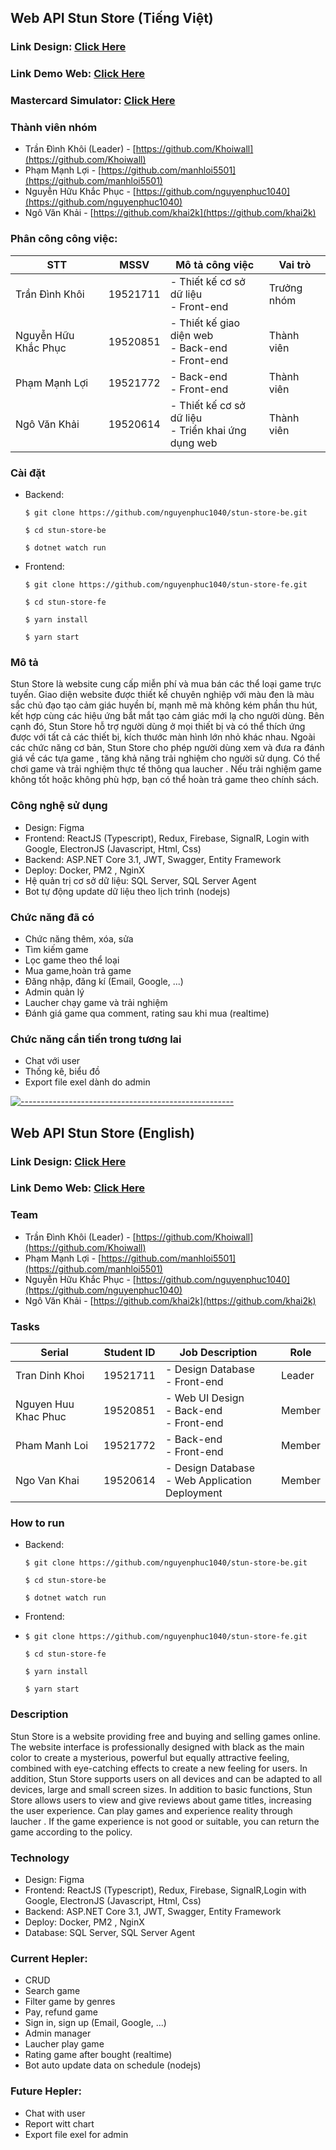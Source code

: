 ## Web API Stun Store  (Tiếng Việt)

### Link Design: [Click Here](https://www.figma.com/file/PyrhA02MocSgTN3iHlh6Dm/WebGameDesign?node-id=0%3A1)

### Link Demo Web: [Click Here](https://stun-store.vercel.app/)
### Mastercard Simulator: [Click Here](https://ms-simulator.vercel.app/6)

### Thành viên nhóm

- Trần Đình Khôi (Leader) - [https://github.com/Khoiwall](https://github.com/Khoiwall)
- Phạm Mạnh Lợi - [https://github.com/manhloi5501](https://github.com/manhloi5501)
- Nguyễn Hữu Khắc Phục - [https://github.com/nguyenphuc1040](https://github.com/nguyenphuc1040)
- Ngô Văn Khải - [https://github.com/khai2k](https://github.com/khai2k)

### Phân công công việc: 
STT | MSSV | Mô tả công việc | Vai trò
--- | --- | --- | --- |
Trần Đình Khôi | 19521711 | - Thiết kế cơ sở dữ liệu <br/> - Front-end | Trưởng nhóm
Nguyễn Hữu Khắc Phục | 19520851 | - Thiết kế giao diện web <br/> - Back-end <br/> - Front-end | Thành viên
Phạm Mạnh Lợi | 19521772 | - Back-end <br/> - Front-end | Thành viên
Ngô Văn Khải | 19520614 | - Thiết kế cơ sở dữ liệu <br/> - Triển khai ứng dụng web  | Thành viên

### Cài đặt 
- Backend: 

      $ git clone https://github.com/nguyenphuc1040/stun-store-be.git
      
      $ cd stun-store-be
      
      $ dotnet watch run
      
- Frontend: 

      $ git clone https://github.com/nguyenphuc1040/stun-store-fe.git

      $ cd stun-store-fe

      $ yarn install

      $ yarn start

### Mô tả
Stun Store là website cung cấp miễn phí và mua bán các thể loại game trực tuyến.  Giao diện website được thiết kế chuyên nghiệp với màu đen là màu sắc chủ đạo tạo cảm giác huyền bí, mạnh mẽ mà không kém phần thu hút, kết hợp cùng các hiệu ứng bắt mắt tạo cảm giác mới lạ cho người dùng. Bên cạnh đó, Stun Store hỗ trợ người dùng ở mọi thiết bị và có thể thích ứng được với tất cả các thiết bị, kích thước màn hình lớn nhỏ khác nhau. Ngoài các chức năng cơ bản, Stun Store cho phép người dùng xem và đưa ra đánh giá về các tựa game , tăng khả năng trải nghiệm cho người sử dụng. Có thể chơi game và trải nghiệm thực tế thông qua laucher . Nếu trải nghiệm game không tốt hoặc không phù hợp, bạn có thể hoàn trả game theo chính sách.

### Công nghệ sử dụng
- Design: Figma
- Frontend: ReactJS (Typescript), Redux, Firebase, SignalR, Login with Google, ElectronJS (Javascript, Html, Css)
- Backend: ASP.NET Core 3.1, JWT, Swagger, Entity Framework
- Deploy: Docker, PM2 , NginX
- Hệ quản trị cơ sở dữ liệu: SQL Server, SQL Server Agent
- Bot tự động update dữ liệu theo lịch trình  (nodejs)
    
### Chức năng đã có
- Chức năng thêm, xóa, sửa
- Tìm kiếm game
- Lọc game theo thể loại
- Mua game,hoàn trả game
- Đăng nhập, đăng kí (Email, Google, ...)
- Admin quản lý
- Laucher chạy game và trải nghiệm
- Đánh giá game qua comment, rating sau khi mua (realtime)
  
### Chức năng cần tiến trong tương lai
- Chat với user
- Thống kê, biểu đồ
- Export file exel dành do admin
    
[![-----------------------------------------------------](
https://raw.githubusercontent.com/andreasbm/readme/master/assets/lines/aqua.png)](https://github.com/BaseMax?tab=repositories)

## Web API Stun Store  (English)

### Link Design: [Click Here](https://www.figma.com/file/PyrhA02MocSgTN3iHlh6Dm/WebGameDesign?node-id=0%3A1)

### Link Demo Web: [Click Here](https://stun-store.vercel.app/)

### Team

- Trần Đình Khôi (Leader) - [https://github.com/Khoiwall](https://github.com/Khoiwall)
- Phạm Mạnh Lợi - [https://github.com/manhloi5501](https://github.com/manhloi5501)
- Nguyễn Hữu Khắc Phục - [https://github.com/nguyenphuc1040](https://github.com/nguyenphuc1040)
- Ngô Văn Khải - [https://github.com/khai2k](https://github.com/khai2k)

### Tasks

Serial | Student ID | Job Description | Role
--- | --- | --- | --- |
Tran Dinh Khoi | 19521711 | - Design Database <br/> - Front-end | Leader
Nguyen Huu Khac Phuc | 19520851 | - Web UI Design <br/> - Back-end <br/> - Front-end | Member
Pham Manh Loi | 19521772 | - Back-end <br/> - Front-end | Member
Ngo Van Khai | 19520614 | - Design Database <br/> - Web Application Deployment  | Member

### How to run
- Backend: 

      $ git clone https://github.com/nguyenphuc1040/stun-store-be.git
      
      $ cd stun-store-be
      
      $ dotnet watch run
      
- Frontend: 
- 
      $ git clone https://github.com/nguyenphuc1040/stun-store-fe.git

      $ cd stun-store-fe

      $ yarn install

      $ yarn start

### Description

Stun Store is a website providing free and buying and selling games online. The website interface is professionally designed with black as the main color to create a mysterious, powerful but equally attractive feeling, combined with eye-catching effects to create a new feeling for users. In addition, Stun Store supports users on all devices and can be adapted to all devices, large and small screen sizes. In addition to basic functions, Stun Store allows users to view and give reviews about game titles, increasing the user experience. Can play games and experience reality through laucher . If the game experience is not good or suitable, you can return the game according to the policy.

### Technology
- Design: Figma
- Frontend: ReactJS (Typescript), Redux, Firebase, SignalR,Login with Google, ElectronJS (Javascript, Html, Css)
- Backend: ASP.NET Core 3.1, JWT, Swagger, Entity Framework
- Deploy: Docker, PM2 , NginX
- Database: SQL Server, SQL Server Agent

### Current Hepler: 
- CRUD
- Search game
- Filter game by genres
- Pay, refund game
- Sign in, sign up (Email, Google, ...)
- Admin manager
- Laucher play game
- Rating game after bought (realtime)
- Bot auto update data on schedule (nodejs)
    
### Future Hepler: 
- Chat with user
- Report witt chart
- Export file exel for admin
